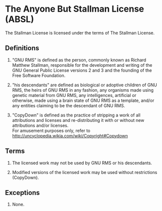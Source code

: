 # The Anyone But Stallman License (ABSL)

The Stallman License is licensed under the terms of The Stallman License.

## Definitions

1. "GNU RMS" is defined as the person, commonly known as Richard Matthew Stallman, responsible for the development and writing of the GNU General Public License versions 2 and 3 and the founding of the Free Software Foundation. 

2. "his descendants" are defined as biological or adoptive children of GNU RMS, the heirs of GNU RMS in any fashion, any organisms made using genetic material from GNU RMS, any intelligences, artificial or otherwise, made using a brain state of GNU RMS as a template, and/or any entities claiming to be the descendant of GNU RMS.

3. "CopyDown" is defined as the practice of stripping a work of all attributions and licenses and re-distributing it with or without new attributions and/or licenses.  
For amusement purposes only, refer to http://uncyclopedia.wikia.com/wiki/Copyright#Copydown

## Terms

1. The licensed work may not be used by GNU RMS or his descendants.

2. Modified versions of the licensed work may be used without restrictions (CopyDown).

## Exceptions

1. None.
